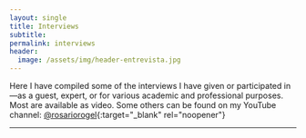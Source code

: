 ```yaml
---
layout: single
title: Interviews
subtitle:
permalink: interviews
header:
  image: /assets/img/header-entrevista.jpg
---
```


Here I have compiled some of the interviews I have given or participated in—as a guest, expert, or for various academic and professional purposes. Most are available as video. Some others can be found on my YouTube channel: [@rosariorogel](https://www.youtube.com/@RosarioRogel){:target="_blank" rel="noopener"}

---
